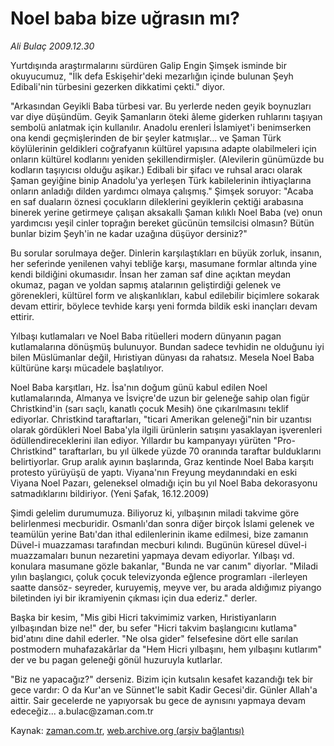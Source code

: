 # Noel baba bize uğrasın mı?

*Ali Bulaç 2009.12.30*

<tr><td class="metin" colspan="2" style="padding-top: 20px; padding-left: 5px; ">Yurtdışında araştırmalarını sürdüren Galip Engin Şimşek isminde bir okuyucumuz, "İlk defa Eskişehir'deki mezarlığın içinde bulunan Şeyh Edibali'nin türbesini gezerken dikkatimi çekti." diyor.</td></tr><tr><td class="metin" colspan="2" style="padding-top: 20px; padding-left: 5px; "><p>"Arkasından Geyikli Baba türbesi var. Bu yerlerde neden geyik boynuzları var diye düşündüm. Geyik Şamanların öteki âleme giderken ruhlarını taşıyan sembolü anlatmak için kullanılır. Anadolu erenleri İslamiyet'i benimserken ona kendi geçmişlerinden de bir şeyler katmışlar... ve Şaman Türk köylülerinin geldikleri coğrafyanın kültürel yapısına adapte olabilmeleri için onların kültürel kodlarını yeniden şekillendirmişler. (Alevilerin günümüzde bu kodların taşıyıcısı olduğu aşikar.) Edibali bir şifacı ve ruhsal aracı olarak Şaman geyiğine binip Anadolu'ya yerleşen Türk kabilelerinin ihtiyaçlarına onların anladığı dilden yardımcı olmaya çalışmış." Şimşek soruyor: "Acaba en saf duaların öznesi çocukların dileklerini geyiklerin çektiği arabasına binerek yerine getirmeye çalışan aksakallı Şaman kılıklı Noel Baba (ve) onun yardımcısı yeşil cinler toprağın bereket gücünün temsilcisi olmasın? Bütün bunlar bizim Şeyh'in ne kadar uzağına düşüyor dersiniz?"
<p>Bu sorular sorulmaya değer. Dinlerin karşılaştıkları en büyük zorluk, insanın, her seferinde yenilenen vahyi tebliğe karşı, masumane formlar altında yine kendi bildiğini okumasıdır. İnsan her zaman saf dine açıktan meydan okumaz, pagan ve yoldan sapmış atalarının geliştirdiği gelenek ve görenekleri, kültürel form ve alışkanlıkları, kabul edilebilir biçimlere sokarak devam ettirir, böylece tevhide karşı yeni formda bildik eski inançları devam ettirir.
<p>Yılbaşı kutlamaları ve Noel Baba ritüelleri modern dünyanın pagan kutlamalarına dönüşmüş bulunuyor. Bundan sadece tevhidin ne olduğunu iyi bilen Müslümanlar değil, Hıristiyan dünyası da rahatsız. Mesela Noel Baba kültürüne karşı mücadele başlatılıyor.
<p>Noel Baba karşıtları, Hz. İsa'nın doğum günü kabul edilen Noel kutlamalarında, Almanya ve İsviçre'de uzun bir geleneğe sahip olan figür Christkind'in (sarı saçlı, kanatlı çocuk Mesih) öne çıkarılmasını teklif ediyorlar. Christkind taraftarları, "ticari Amerikan geleneği"nin bir uzantısı olarak gördükleri Noel Baba'yla ilgili ürünlerin satışını yasaklayan işverenleri ödüllendireceklerini ilan ediyor. Yıllardır bu kampanyayı yürüten "Pro-Christkind" taraftarları, bu yıl ülkede yüzde 70 oranında taraftar bulduklarını belirtiyorlar. Grup aralık ayının başlarında, Graz kentinde Noel Baba karşıtı protesto yürüyüşü de yaptı. Viyana'nın Freyung meydanındaki en eski Viyana Noel Pazarı, geleneksel olmadığı için bu yıl Noel Baba dekorasyonu satmadıklarını bildiriyor. (Yeni Şafak, 16.12.2009)
<p>Şimdi gelelim durumumuza. Biliyoruz ki, yılbaşının miladi takvime göre belirlenmesi mecburidir. Osmanlı'dan sonra diğer birçok İslami gelenek ve teamülün yerine Batı'dan ithal edilenlerinin ikame edilmesi, bize zamanın Düvel-i muazzaması tarafından mecburi kılındı. Bugünün küresel düvel-i muazzamaları bunun nezaretini yapmaya devam ediyorlar. Yılbaşı vd. konulara masumane gözle bakanlar, "Bunda ne var canım" diyorlar. "Miladi yılın başlangıcı, çoluk çocuk televizyonda eğlence programları -ilerleyen saatte dansöz- seyreder, kuruyemiş, meyve ver, bu arada aldığımız piyango biletinden iyi bir ikramiyenin çıkması için dua ederiz." derler.
<p>Başka bir kesim, "Mis gibi Hicri takvimimiz varken, Hıristiyanların yılbaşından bize ne!" der, bu sefer "Hicri takvim başlangıcını kutlama" bid'atını dine dahil ederler. "Ne olsa gider" felsefesine dört elle sarılan postmodern muhafazakârlar da "Hem Hicri yılbaşını, hem yılbaşını kutlarım" der ve bu pagan geleneği gönül huzuruyla kutlarlar.
<p>"Biz ne yapacağız?" derseniz. Bizim için kutsalın kesafet kazandığı tek bir gece vardır: O da Kur'an ve Sünnet'le sabit Kadir Gecesi'dir. Günler Allah'a aittir. Sair gecelerde ne yapıyorsak bu gece de aynısını yapmaya devam edeceğiz... a.bulac@zaman.com.tr<br/></p></p></p></p></p></p></p></td></tr>

Kaynak: [zaman.com.tr](http://zaman.com.tr/yazar.do?yazino=933760), [web.archive.org (arşiv bağlantısı)](http://web.archive.org/web/20100124073600/http://www.zaman.com.tr:80/yazar.do?yazino=933760)
